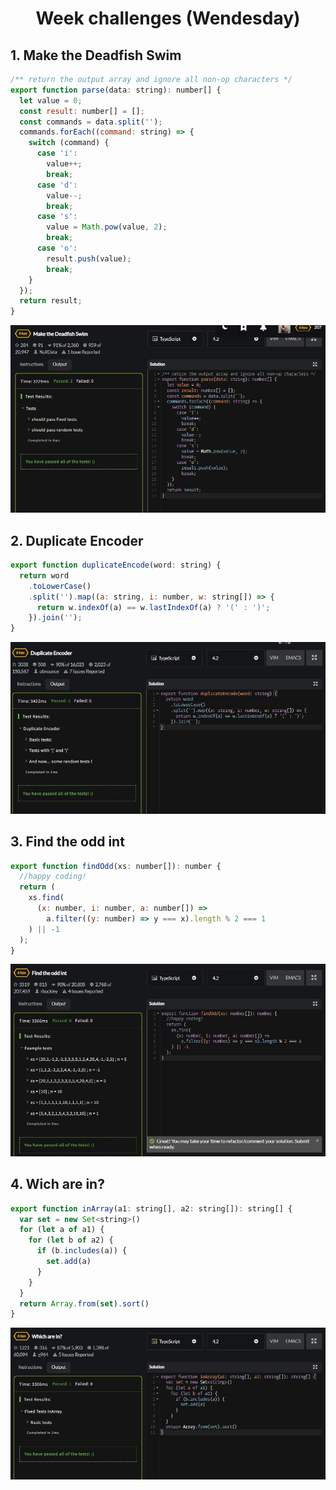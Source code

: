 <h1 align="center">Week challenges (Wendesday)</h1>

## 1. Make the Deadfish Swim
```javascript
/** return the output array and ignore all non-op characters */
export function parse(data: string): number[] {
  let value = 0;
  const result: number[] = [];
  const commands = data.split('');
  commands.forEach((command: string) => {
    switch (command) {
      case 'i':
        value++;
        break;
      case 'd':
        value--;
        break;
      case 's':
        value = Math.pow(value, 2);
        break;
      case 'o':
        result.push(value);
        break;
    }
  });
  return result;
}
```
![alt text](/src/technologies/week8/Wendesday/deadfishSwim.jpg "glup... glup...")

## 2. Duplicate Encoder
```javascript
export function duplicateEncode(word: string) {
  return word
    .toLowerCase()
    .split('').map((a: string, i: number, w: string[]) => {
      return w.indexOf(a) == w.lastIndexOf(a) ? '(' : ')';
    }).join('');
}
```
![alt text](/src/technologies/week8/Wendesday/duplicateEncoder.jpg "Duplicate Encoder")

## 3. Find the odd int
```javascript
export function findOdd(xs: number[]): number {
  //happy coding!
  return (
    xs.find(
      (x: number, i: number, a: number[]) =>
        a.filter((y: number) => y === x).length % 2 === 1
    ) || -1
  );
}
```
![alt text](/src/technologies/week8/Wendesday/oddInt.jpg "That's odd...")

## 4. Wich are in?

```javascript
export function inArray(a1: string[], a2: string[]): string[] {
  var set = new Set<string>()
  for (let a of a1) {
    for (let b of a2) {
      if (b.includes(a)) {
        set.add(a)
      }
    }
  }
  return Array.from(set).sort()
}
```
![alt text](/src/technologies/week8/Wendesday/wichAreIn.jpg "Wich are in?")
